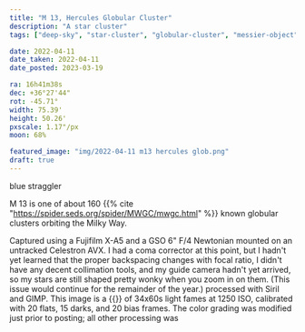 ```yaml
---
title: "M 13, Hercules Globular Cluster"
description: "A star cluster"
tags: ["deep-sky", "star-cluster", "globular-cluster", "messier-object"]

date: 2022-04-11
date_taken: 2022-04-11
date_posted: 2023-03-19

ra: 16h41m38s
dec: +36°27'44"
rot: -45.71°
width: 75.39'
height: 50.26'
pxscale: 1.17"/px
moon: 68%

featured_image: "img/2022-04-11 m13 hercules glob.png"
draft: true
---
```


blue straggler



M 13 is one of about 160 {{% cite "https://spider.seds.org/spider/MWGC/mwgc.html" %}} known globular clusters orbiting the Milky Way.




Captured using a Fujifilm X-A5 and a GSO 6" F/4 Newtonian mounted on an untracked Celestron AVX. I had a coma corrector at this point, but I hadn't yet learned that the proper backspacing changes with focal ratio, I didn't have any decent collimation tools, and my guide camera hadn't yet arrived, so my stars are still shaped pretty wonky when you zoom in on them. (This issue would continue for the remainder of the year.)  processed with Siril and GIMP. This image is a {{<def stack />}} of 34x60s light fames at 1250 ISO, calibrated with 20 flats, 15 darks, and 20 bias frames. The color grading was modified just prior to posting; all other processing was